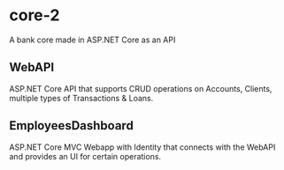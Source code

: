 # core-2
A bank core made in ASP.NET Core as an API

## WebAPI
ASP.NET Core API that supports CRUD operations on Accounts, Clients, multiple types of Transactions & Loans.

## EmployeesDashboard
ASP.NET Core MVC Webapp with Identity that connects with the WebAPI and provides an UI for certain operations.
